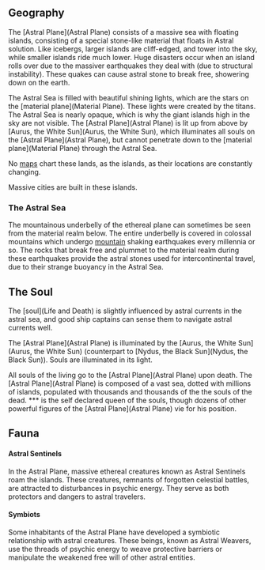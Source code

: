 ## Geography

The [Astral Plane](Astral Plane) consists of a massive sea with floating islands, consisting of a special stone-like material that floats in Astral solution. Like icebergs, larger islands are cliff-edged, and tower into the sky, while smaller islands ride much lower. Huge disasters occur when an island rolls over due to the massiver earthquakes they deal with (due to structural instability). These quakes can cause astral stone to break free, showering down on the earth. 

The Astral Sea is filled with beautiful shining lights, which are the stars on the [material plane](Material Plane). These lights were created by the titans. The Astral Sea is nearly opaque, which is why the giant islands high in the sky are not visible. The [Astral Plane](Astral Plane) is lit up from above by [Aurus, the White Sun](Aurus, the White Sun), which illuminates all souls on the [Astral Plane](Astral Plane), but cannot penetrate down to the [material plane](Material Plane) through the Astral Sea.

No [maps](Maps) chart these lands, as the islands, as their locations are constantly changing.

Massive cities are built in these islands. 

### The Astral Sea

The mountainous underbelly of the ethereal plane can sometimes be seen from the material realm below. The entire underbelly is covered in colossal mountains which undergo [mountain](Mountains) shaking earthquakes every millennia or so. The rocks that break free and plummet to the material realm during these earthquakes provide the astral stones used for intercontinental travel, due to their strange buoyancy in the Astral Sea. 

## The Soul

The [soul](Life and Death) is slightly influenced by astral currents in the astral sea, and good ship captains can sense them to navigate astral currents well.

The [Astral Plane](Astral Plane) is illuminated by the [Aurus, the White Sun](Aurus, the White Sun) (counterpart to [Nydus, the Black Sun](Nydus, the Black Sun)). Souls are illuminated in its light.

All souls of the living go to the [Astral Plane](Astral Plane) upon death. The [Astral Plane](Astral Plane) is composed of a vast sea, dotted with millions of islands, populated with thousands and thousands of the the souls of the dead. *** is the self declared queen of the souls, though dozens of other powerful figures of the [Astral Plane](Astral Plane) vie for his position.

## Fauna

#### Astral Sentinels
In the Astral Plane, massive ethereal creatures known as Astral Sentinels roam the islands. These creatures, remnants of forgotten celestial battles, are attracted to disturbances in psychic energy. They serve as both protectors and dangers to astral travelers.

#### Symbiots
Some inhabitants of the Astral Plane have developed a symbiotic relationship with astral creatures. These beings, known as Astral Weavers, use the threads of psychic energy to weave protective barriers or manipulate the weakened free will of other astral entities.

